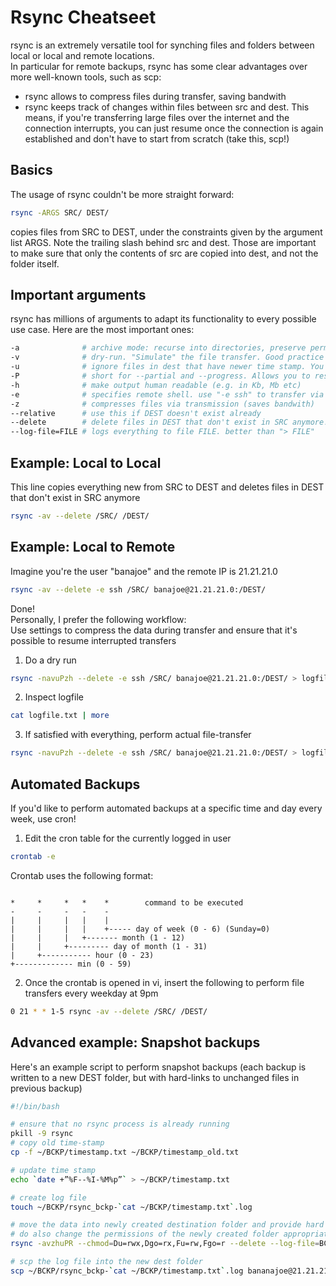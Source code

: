 # Rsync Cheatseet
rsync is an extremely versatile tool for synching files and folders between local or local and remote locations.  
In particular for remote backups, rsync has some clear advantages over more well-known tools, such as scp:
- rsync allows to compress files during transfer, saving bandwith  
- rsync keeps track of changes within files between src and dest. This means, if you're transferring large files over the internet and the connection interrupts, you can just resume once the connection is again established and don't have to start from scratch (take this, scp!)  

## Basics 
The usage of rsync couldn't be more straight forward:  
```bash
rsync -ARGS SRC/ DEST/
``` 
copies files from SRC to DEST, under the constraints given by the argument list ARGS. 
Note the trailing slash behind src and dest. Those are important to make sure that only the contents of src are copied into dest, and not the folder itself.  


## Important arguments
rsync has millions of arguments to adapt its functionality to every possible use case. 
Here are the most important ones:
```bash
-a              # archive mode: recurse into directories, preserve permissions, symlinks and time stamps  
-v              # dry-run. "Simulate" the file transfer. Good practice to monitor changes before you apply them  
-u              # ignore files in dest that have newer time stamp. You only want to apply changes in src to dest!  
-P              # short for --partial and --progress. Allows you to resume interrupted transfers and monitor individual file transfer progress
-h              # make output human readable (e.g. in Kb, Mb etc)  
-e              # specifies remote shell. use "-e ssh" to transfer via ssh (see example 2)  
-z              # compresses files via transmission (saves bandwith)
--relative      # use this if DEST doesn't exist already
--delete        # delete files in DEST that don't exist in SRC anymore!  
--log-file=FILE # logs everything to file FILE. better than "> FILE"   
```

## Example: Local to Local
This line copies everything new from SRC to DEST and deletes files in DEST that don't exist in SRC anymore
```bash
rsync -av --delete /SRC/ /DEST/
```

## Example: Local to Remote
Imagine you're the user "banajoe" and the remote IP is 21.21.21.0
```bash
rsync -av --delete -e ssh /SRC/ banajoe@21.21.21.0:/DEST/
``` 
Done!  
Personally, I prefer the following workflow:  
Use settings to compress the data during transfer and ensure that it's possible to resume interrupted transfers  
1. Do a dry run
```bash
rsync -navuPzh --delete -e ssh /SRC/ banajoe@21.21.21.0:/DEST/ > logfile.txt
```
2. Inspect logfile 
```bash
cat logfile.txt | more
```
3. If satisfied with everything, perform actual file-transfer
```bash
rsync -navuPzh --delete -e ssh /SRC/ banajoe@21.21.21.0:/DEST/ > logfile.txt
```


## Automated Backups 
If you'd like to perform automated backups at a specific time and day every week, use cron!  
1. Edit the cron table for the currently logged in user
```bash
crontab -e
```
Crontab uses the following format:
```

*     *     *   *    *        command to be executed
-     -     -   -    -
|     |     |   |    |
|     |     |   |    +----- day of week (0 - 6) (Sunday=0)
|     |     |   +------- month (1 - 12)
|     |     +--------- day of month (1 - 31)
|     +----------- hour (0 - 23)
+------------- min (0 - 59)
```
2. Once the crontab is opened in vi, insert the following to perform file transfers every weekday at 9pm
```bash
0 21 * * 1-5 rsync -av --delete /SRC/ /DEST/
```

## Advanced example: Snapshot backups
Here's an example script to perform snapshot backups (each backup is written to a new DEST folder, but with hard-links to unchanged files in previous backup)
```bash
#!/bin/bash

# ensure that no rsync process is already running
pkill -9 rsync
# copy old time-stamp 
cp -f ~/BCKP/timestamp.txt ~/BCKP/timestamp_old.txt

# update time stamp
echo `date +”%F--%I-%M%p”` > ~/BCKP/timestamp.txt  

# create log file
touch ~/BCKP/rsync_bckp-`cat ~/BCKP/timestamp.txt`.log

# move the data into newly created destination folder and provide hard link to previous location (with timestamp_old) for snapshop backup
# do also change the permissions of the newly created folder appropriately
rsync -avzhuPR --chmod=Du=rwx,Dgo=rx,Fu=rw,Fgo=r --delete --log-file=BCKP/rsync_bckp-`date +%F--%I-%M%p`.log --link-dest=/home/bananajoe/DEST/`cat ~/BCKP/timestamp_old.txt`  -e ssh home/bananajoe/SRC/ bananajoe@21.21.21.0:~/DEST`date +”%F--%I-%M%p”`/

# scp the log file into the new dest folder
scp ~/BCKP/rsync_bckp-`cat ~/BCKP/timestamp.txt`.log bananajoe@21.21.21.0:~/DEST`date +”%F--%I-%M%p”`/.

```
